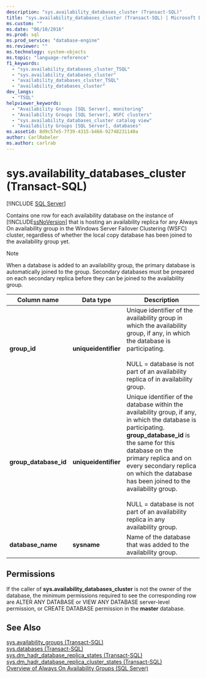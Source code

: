 ```yaml
---
description: "sys.availability_databases_cluster (Transact-SQL)"
title: "sys.availability_databases_cluster (Transact-SQL) | Microsoft Docs"
ms.custom: ""
ms.date: "06/10/2016"
ms.prod: sql
ms.prod_service: "database-engine"
ms.reviewer: ""
ms.technology: system-objects
ms.topic: "language-reference"
f1_keywords: 
  - "sys.availability_databases_cluster_TSQL"
  - "sys.availability_databases_cluster"
  - "availability_databases_cluster_TSQL"
  - "availability_databases_cluster"
dev_langs: 
  - "TSQL"
helpviewer_keywords: 
  - "Availability Groups [SQL Server], monitoring"
  - "Availability Groups [SQL Server], WSFC clusters"
  - "sys.availability_databases_cluster catalog view"
  - "Availability Groups [SQL Server], databases"
ms.assetid: 8d9c57e5-7f39-4315-b466-92748231140a
author: CarlRabeler
ms.author: carlrab
---
```

# sys.availability_databases_cluster (Transact-SQL)
[!INCLUDE [SQL Server](../../includes/applies-to-version/sqlserver.md)]

  Contains one row for each availability database on the instance of [!INCLUDE[ssNoVersion](../../includes/ssnoversion-md.md)] that is hosting an availability replica for any Always On availability group in the Windows Server Failover Clustering (WSFC) cluster, regardless of whether the local copy database has been joined to the availability group yet.  
  
> [!NOTE]  
>  When a database is added to an availability group, the primary database is automatically joined to the group. Secondary databases must be prepared on each secondary replica before they can be joined to the availability group.   
  
|Column name|Data type|Description|  
|-----------------|---------------|-----------------|  
|**group_id**|**uniqueidentifier**|Unique identifier of the availability group in which the availability group, if any, in which the database is participating.<br /><br /> NULL = database is not part of an availability replica of in availability group.|  
|**group_database_id**|**uniqueidentifier**|Unique identifier of the database within the availability group, if any, in which the database is participating. **group_database_id** is the same for this database on the primary replica and on every secondary replica on which the database has been joined to the availability group.<br /><br /> NULL = database is not part of an availability replica in any availability group.|  
|**database_name**|**sysname**|Name of the database that was added to the availability group.|  
  
## Permissions  
 If the caller of **sys.availability_databases_cluster** is not the owner of the database, the minimum permissions required to see the corresponding row are ALTER ANY DATABASE or VIEW ANY DATABASE server-level permission, or CREATE DATABASE permission in the **master** database.  
  
## See Also  
 [sys.availability_groups &#40;Transact-SQL&#41;](../../relational-databases/system-catalog-views/sys-availability-groups-transact-sql.md)   
 [sys.databases &#40;Transact-SQL&#41;](../../relational-databases/system-catalog-views/sys-databases-transact-sql.md)   
 [sys.dm_hadr_database_replica_states &#40;Transact-SQL&#41;](../../relational-databases/system-dynamic-management-views/sys-dm-hadr-database-replica-states-transact-sql.md)   
 [sys.dm_hadr_database_replica_cluster_states &#40;Transact-SQL&#41;](../../relational-databases/system-dynamic-management-views/sys-dm-hadr-database-replica-cluster-states-transact-sql.md)   
 [Overview of Always On Availability Groups &#40;SQL Server&#41;](../../database-engine/availability-groups/windows/overview-of-always-on-availability-groups-sql-server.md)  
  
  
